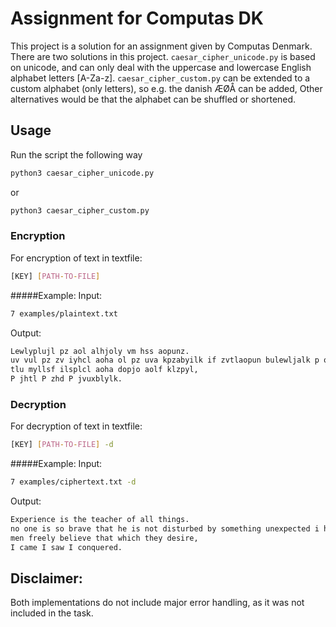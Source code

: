 #  Assignment for Computas DK
This project is a solution for an assignment given by Computas Denmark.
There are two solutions in this project. `caesar_cipher_unicode.py` is based on unicode, and 
can only deal with the uppercase and lowercase English alphabet letters [A-Za-z].
`caesar_cipher_custom.py` can be extended to a custom alphabet (only letters), so e.g. the danish ÆØÅ can be added,
Other alternatives would be that the alphabet can be shuffled or shortened.

## Usage
Run the script the following way
```python
python3 caesar_cipher_unicode.py
```
or
```python
python3 caesar_cipher_custom.py
```

### Encryption
For encryption of text in textfile:
```bash
[KEY] [PATH-TO-FILE]
```
#####Example:
Input:
``` bash
7 examples/plaintext.txt
```
Output:
```bash
Lewlyplujl pz aol alhjoly vm hss aopunz.
uv vul pz zv iyhcl aoha ol pz uva kpzabyilk if zvtlaopun bulewljalk p ohk yhaoly il mpyza pu h cpsshnl aohu zljvuk ha Yvtl.
tlu myllsf ilsplcl aoha dopjo aolf klzpyl,
P jhtl P zhd P jvuxblylk.
```

### Decryption
For decryption of text in textfile:
```bash
[KEY] [PATH-TO-FILE] -d
```
#####Example:
Input:
``` bash
7 examples/ciphertext.txt -d
```
Output:
```bash
Experience is the teacher of all things.
no one is so brave that he is not disturbed by something unexpected i had rather be first in a village than second at Rome.
men freely believe that which they desire,
I came I saw I conquered.

```



## Disclaimer:
Both implementations do not include major error handling, as it was not included in the task.